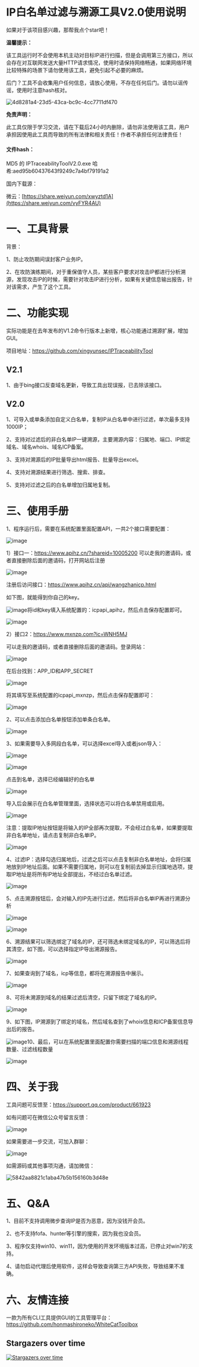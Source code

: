 # IP白名单过滤与溯源工具V2.0使用说明

如果对于该项目感兴趣，那帮我点个star吧！

**温馨提示：**

该工具运行时不会使用本机主动对目标IP进行扫描，但是会调用第三方接口，所以会存在对互联网发送大量HTTP请求情况，使用时请保持网络畅通，如果网络环境比较特殊的场景下请勿使用该工具，避免引起不必要的麻烦。

后门？工具不会收集用户任何信息，请放心使用，不存在任何后门。请勿以谣传谣，使用时注意hash核对。

![4d8281a4-23d5-43ca-bc9c-4cc7711df470](https://github.com/user-attachments/assets/7a513f53-cb68-4abb-b011-2d513c8abf26)



**免责声明：**

此工具仅限于学习交流，请在下载后24小时内删除，请勿非法使用该工具，用户承担因使用此工具而导致的所有法律和相关责任！作者不承担任何法律责任！

#### 文件hash：

MD5 的 IPTraceabilityToolV2.0.exe 哈希:aed95b60437643f9249c7a4bf79191a2

国内下载源：

微云：[https://share.weiyun.com/xwyztd1A](https://share.weiyun.com/vyFYR4AU)

# 一、工具背景

背景：

1、防止攻防期间误封客户业务IP。

2、在攻防演练期间，对于重保值守人员，某些客户要求对攻击IP都进行分析溯源，发现攻击IP的时候，需要针对攻击IP进行分析，如果有关键信息输出报告，针对该需求，产生了这个工具。

# 二、功能实现

实际功能是在去年发布的V1.2命令行版本上新增，核心功能通过溯源扩展，增加GUI。

项目地址：https://github.com/xingyunsec/IPTraceabilityTool

## V2.1

1、由于bing接口反查域名更新，导致工具出现误报，已去除该接口。

## V2.0

1、可导入或单条添加自定义白名单，复制IP从白名单中进行过滤，单次最多支持1000IP；

2、支持对过滤后的非白名单IP一键溯源，主要溯源内容：归属地、端口、IP绑定域名、域名whois、域名ICP备案。

3、支持对溯源后的IP批量导出html报告、批量导出excel。

4、支持对溯源结果进行筛选、搜索、排查。

5、支持对过滤之后的白名单增加归属地复制。

# 三、使用手册

1、程序运行后，需要在系统配置里面配置API，一共2个接口需要配置：

![image](./images/image-20250617162710-22im4li.png)

1）接口一：https://www.apihz.cn/?shareid=10005200
可以走我的邀请码，或者直接删除后面的邀请码，打开网站后注册

![image](./images/image-20250617163253-0zovhmh.png)

注册后访问接口：https://www.apihz.cn/api/wangzhanicp.html

如下图，就能得到你自己的key。

![image](./images/image-20250617163128-4v6yvdd.png)将id和key填入系统配置的：icpapi_apihz，然后点击保存配置即可。

![image](./images/image-20250617163501-46bj4xe.png)

2）接口2：https://www.mxnzp.com?ic=WNH5MJ

可以走我的邀请码，或者直接删除后面的邀请码。登录网站：

![image](./images/image-20250617163613-6rdtoct.png)

在后台找到：APP_ID和APP_SECRET

![image](./images/image-20250617163729-b6yz0js.png)

将其填写至系统配置的icpapi_mxnzp，然后点击保存配置即可：

![image](./images/image-20250617163833-xnpodcw.png)

2、可以点击添加白名单按钮添加单条白名单。

![image](./images/image-20250617163931-78yqhue.png)

3、如果需要导入多网段白名单，可以选择excel导入或者json导入：

![image](./images/image-20250617164123-w0s818u.png)

![image](./images/image-20250617164132-gz1e5jh.png)

点击到名单，选择已经编辑好的白名单

![image](./images/image-20250617164152-yu8m8bm.png)

导入后会展示在白名单管理里面，选择状态可以将白名单禁用或启用。

![image](./images/image-20250617164416-blbnvwf.png)

注意：提取IP地址按钮是将输入的IP全部再次提取，不会经过白名单，如果要提取非白名单地址，请点击复制非白名单IP。

![image](./images/image-20250617164525-jo8z5u8.png)

4、过滤IP：选择勾选归属地后，过滤之后可以点击复制非白名单地址，会将归属地放到IP地址后面。如果不需要归属地，则可以在复制前去掉显示归属地选项，提取IP地址是将所有IP地址全部提出，不经过白名单过滤。

![image](./images/image-20250617164752-0ag7a4o.png)

5、点击溯源按钮后，会对输入的IP先进行过滤，然后将非白名单IP再进行溯源分析

![image](./images/image-20250617165017-w2sfkzu.png)

![image](./images/image-20250617165027-z9vveve.png)

6、溯源结果可以筛选绑定了域名的IP，还可筛选未绑定域名的IP，可以筛选后将其清空，如下图，可以选择指定IP导出溯源报告。

![image](./images/image-20250617165214-8tb21zs.png)

7、如果查询到了域名，icp等信息，都将在溯源报告中展示。

![image](./images/image-20250617165315-i8090lg.png)

8、可将未溯源到域名的结果过滤后清空，只留下绑定了域名的IP。

![image](./images/image-20250617165608-29h812c.png)

9、如下图，IP溯源到了绑定的域名，然后域名查到了whois信息和ICP备案信息导出后的报告。

![image](./images/image-20250617165934-5itiyh9.png)10、最后，可以在系统配置里面配置你需要扫描的端口信息和溯源线程数量、过滤线程数量

![image](./images/image-20250617170104-m0kte6v.png)

# 四、关于我

工具问题可反馈至：https://support.qq.com/product/661923

如有问题可在微信公众号留言反馈：

![image](./images/image-20250617193856-3tv5cc9.png)

如果需要进一步交流，可加入群聊：

![image](https://github.com/user-attachments/assets/627d15d6-71be-4e69-a30d-3845d86e0126)


如需源码或其他事项沟通，请加微信：

![5842aa8821c1aba47b5b156160b3d48e](./images/5842aa8821c1aba47b5b156160b3d48e-20250617194038-pks1l9h.jpg)

# 五、Q&A

1、目前不支持调用微步查询IP是否为恶意，因为没钱开会员。

2、也不支持fofa、hunter等引擎的搜索，因为我也没会员。

3、程序仅支持win10、win11，因为使用的开发环境版本过高，已停止对win7的支持。

4、请勿启动代理后使用软件，这样会导致查询第三方API失败，导致结果不准确。

# 六、友情连接

一款为所有CLI工具提供GUI的工具管理平台：https://github.com/honmashironeko/WhiteCatToolbox

## Stargazers over time
[![Stargazers over time](https://starchart.cc/xingyunsec/IPTraceabilityTool.svg?variant=adaptive)](https://starchart.cc/xingyunsec/IPTraceabilityTool)
